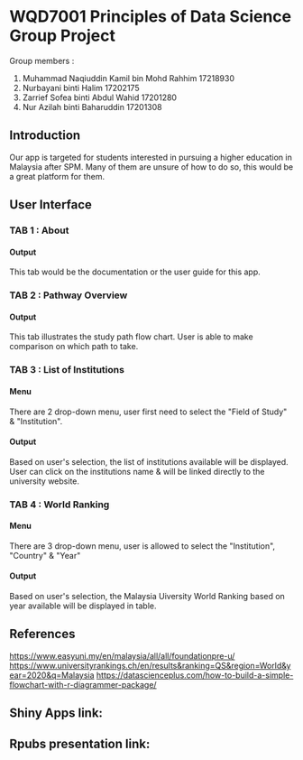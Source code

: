 # WQD7001 Principles of Data Science Group Project
Group members :
1. Muhammad Naqiuddin Kamil bin Mohd Rahhim   17218930
2. Nurbayani binti Halim                      17202175
3. Zarrief Sofea binti Abdul Wahid            17201280
4. Nur Azilah binti Baharuddin                17201308

## Introduction
Our app is targeted for students interested in pursuing a higher education in Malaysia after SPM. Many of them are unsure of how to do so, this would be a great platform for them.

## User Interface

### TAB 1 : About
#### Output
This tab would be the documentation or the user guide for this app.

### TAB 2 : Pathway Overview
#### Output
This tab illustrates the study path flow chart. User is able to make comparison on which path to take.

### TAB 3 : List of Institutions
#### Menu
There are 2 drop-down menu, user first need to select the "Field of Study" & "Institution". 
#### Output
Based on user's selection, the list of institutions available will be displayed. User can click on the institutions name & will be linked directly to the university website.

### TAB 4 : World Ranking
#### Menu
There are 3 drop-down menu, user is allowed to select the "Institution", "Country" & "Year" 
#### Output
Based on user's selection, the Malaysia Uiversity World Ranking based on year available will be displayed in table. 


## References
https://www.easyuni.my/en/malaysia/all/all/foundationpre-u/
https://www.universityrankings.ch/en/results&ranking=QS&region=World&year=2020&q=Malaysia
https://datascienceplus.com/how-to-build-a-simple-flowchart-with-r-diagrammer-package/

## Shiny Apps link:


## Rpubs presentation link:





